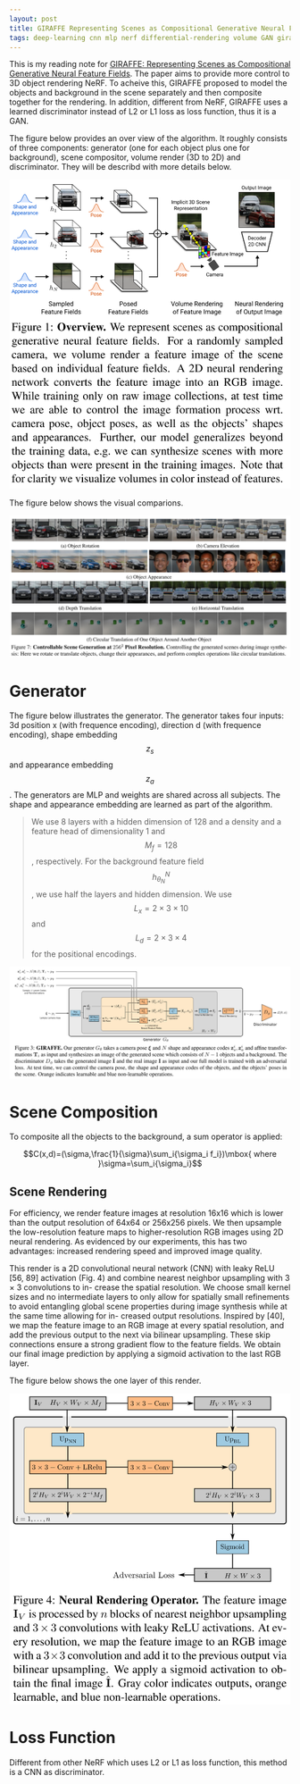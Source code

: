 ```yaml
---
layout: post
title: GIRAFFE Representing Scenes as Compositional Generative Neural Feature Fields
tags: deep-learning cnn mlp nerf differential-rendering volume GAN giraffe graf composition
---
```

This is my reading note for [GIRAFFE: Representing Scenes as Compositional Generative Neural Feature Fields](https://arxiv.org/abs/2011.12100v2). The paper aims to provide more control to 3D object rendering NeRF. To acheive this, GIRAFFE proposed to model the objects and background in the scene separately and then composite together for the rendering. In addition, different from NeRF, GIRAFFE uses a learned discriminator instead of L2 or L1 loss as loss function, thus it is a GAN.

The figure below provides an over view of the algorithm. It roughly consists of three components: generator (one for each object plus one for background), scene compositor, volume render (3D to 2D) and discriminator. They will be describd with more details below.

![image-20220925171552756](https://raw.githubusercontent.com/zhangtemplar/zhangtemplar.github.io/master/uPic/2022_09_25_17_15_53_image-20220925171552756.png)

The figure below shows the visual comparions.

![image-20220925173116154](https://raw.githubusercontent.com/zhangtemplar/zhangtemplar.github.io/master/uPic/2022_09_25_17_31_16_image-20220925173116154.png)

# Generator

The figure below illustrates the generator. The generator takes four inputs: 3d position x (with frequence encoding), direction d (with frequence encoding), shape embedding $$z_s$$ and appearance embedding $$z_a$$. The generators are MLP and weights are shared across all subjects. The shape and appearance embedding are learned as part of the algorithm.

> We use 8 layers with a hidden dimension of 128 and a density and a feature head of dimensionality 1 and $$M_f = 128$$, respectively. For the background feature field $$h^N_{\theta_N}$$ , we use half the layers and hidden dimension. We use $$L_x = 2\times 3\times 10$$ and $$L_d = 2\times 3\times 4$$ for the positional encodings.

![image-20220925171645649](https://raw.githubusercontent.com/zhangtemplar/zhangtemplar.github.io/master/uPic/2022_09_25_17_16_45_image-20220925171645649.png)

# Scene Composition

To composite all the objects to the background, a sum operator is applied:

$$C(x,d)=(\sigma,\frac{1}{\sigma}\sum_i{\sigma_i f_i})\mbox{ where }\sigma=\sum_i{\sigma_i}$$

## Scene Rendering

For efficiency, we render feature images at resolution 16x16 which is lower than the output resolution of 64x64 or 256x256 pixels. We then upsample the low-resolution feature maps to higher-resolution RGB images using 2D neural rendering. As evidenced by our experiments, this has two advantages: increased rendering speed and improved image quality.

This render is a 2D convolutional neural network (CNN) with leaky ReLU [56, 89] activation (Fig. 4) and combine nearest neighbor upsampling with 3 × 3 convolutions to in- crease the spatial resolution. We choose small kernel sizes and no intermediate layers to only allow for spatially small refinements to avoid entangling global scene properties during image synthesis while at the same time allowing for in- creased output resolutions. Inspired by [40], we map the feature image to an RGB image at every spatial resolution, and add the previous output to the next via bilinear upsampling. These skip connections ensure a strong gradient flow to the feature fields. We obtain our final image prediction by applying a sigmoid activation to the last RGB layer.

The figure below shows the one layer of this render.

![image-20220925172455768](https://raw.githubusercontent.com/zhangtemplar/zhangtemplar.github.io/master/uPic/2022_09_25_17_24_55_image-20220925172455768.png)

# Loss Function

Different from other NeRF which uses L2 or L1 as loss function, this method is a CNN as discriminator. 
